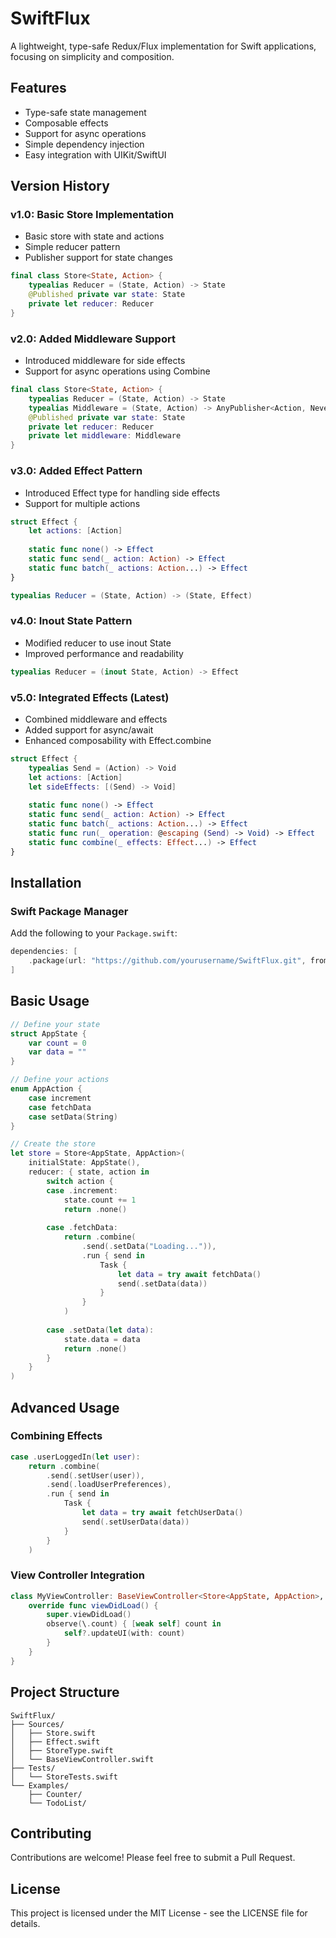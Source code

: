 # SwiftFlux

A lightweight, type-safe Redux/Flux implementation for Swift applications, focusing on simplicity and composition.

## Features
- Type-safe state management
- Composable effects
- Support for async operations
- Simple dependency injection
- Easy integration with UIKit/SwiftUI

## Version History

### v1.0: Basic Store Implementation
- Basic store with state and actions
- Simple reducer pattern
- Publisher support for state changes
```swift
final class Store<State, Action> {
    typealias Reducer = (State, Action) -> State
    @Published private var state: State
    private let reducer: Reducer
}
```

### v2.0: Added Middleware Support
- Introduced middleware for side effects
- Support for async operations using Combine
```swift
final class Store<State, Action> {
    typealias Reducer = (State, Action) -> State
    typealias Middleware = (State, Action) -> AnyPublisher<Action, Never>?
    @Published private var state: State
    private let reducer: Reducer
    private let middleware: Middleware
}
```

### v3.0: Added Effect Pattern
- Introduced Effect type for handling side effects
- Support for multiple actions
```swift
struct Effect {
    let actions: [Action]
    
    static func none() -> Effect
    static func send(_ action: Action) -> Effect
    static func batch(_ actions: Action...) -> Effect
}

typealias Reducer = (State, Action) -> (State, Effect)
```

### v4.0: Inout State Pattern
- Modified reducer to use inout State
- Improved performance and readability
```swift
typealias Reducer = (inout State, Action) -> Effect
```

### v5.0: Integrated Effects (Latest)
- Combined middleware and effects
- Added support for async/await
- Enhanced composability with Effect.combine
```swift
struct Effect {
    typealias Send = (Action) -> Void
    let actions: [Action]
    let sideEffects: [(Send) -> Void]
    
    static func none() -> Effect
    static func send(_ action: Action) -> Effect
    static func batch(_ actions: Action...) -> Effect
    static func run(_ operation: @escaping (Send) -> Void) -> Effect
    static func combine(_ effects: Effect...) -> Effect
}
```

## Installation

### Swift Package Manager
Add the following to your `Package.swift`:
```swift
dependencies: [
    .package(url: "https://github.com/yourusername/SwiftFlux.git", from: "5.0.0")
]
```

## Basic Usage

```swift
// Define your state
struct AppState {
    var count = 0
    var data = ""
}

// Define your actions
enum AppAction {
    case increment
    case fetchData
    case setData(String)
}

// Create the store
let store = Store<AppState, AppAction>(
    initialState: AppState(),
    reducer: { state, action in
        switch action {
        case .increment:
            state.count += 1
            return .none()
            
        case .fetchData:
            return .combine(
                .send(.setData("Loading...")),
                .run { send in
                    Task {
                        let data = try await fetchData()
                        send(.setData(data))
                    }
                }
            )
            
        case .setData(let data):
            state.data = data
            return .none()
        }
    }
)
```

## Advanced Usage

### Combining Effects
```swift
case .userLoggedIn(let user):
    return .combine(
        .send(.setUser(user)),
        .send(.loadUserPreferences),
        .run { send in
            Task {
                let data = try await fetchUserData()
                send(.setUserData(data))
            }
        }
    )
```

### View Controller Integration
```swift
class MyViewController: BaseViewController<Store<AppState, AppAction>, AppState, AppAction> {
    override func viewDidLoad() {
        super.viewDidLoad()
        observe(\.count) { [weak self] count in
            self?.updateUI(with: count)
        }
    }
}
```

## Project Structure
```
SwiftFlux/
├── Sources/
│   ├── Store.swift
│   ├── Effect.swift
│   ├── StoreType.swift
│   └── BaseViewController.swift
├── Tests/
│   └── StoreTests.swift
└── Examples/
    ├── Counter/
    └── TodoList/
```

## Contributing
Contributions are welcome! Please feel free to submit a Pull Request.

## License
This project is licensed under the MIT License - see the LICENSE file for details.
